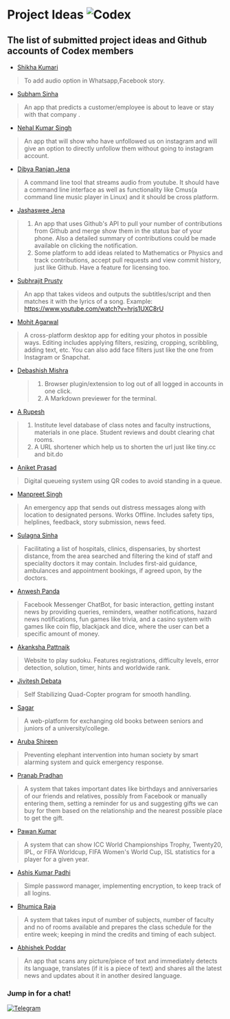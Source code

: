 # Project Ideas ![Codex](https://img.shields.io/badge/codex-2.0-blue.svg?longCache=true&style=for-the-badge)
## The list of submitted project ideas and Github accounts of Codex members
* [Shikha Kumari](https://github.com/shikhanimmi)
> To add audio option in Whatsapp,Facebook story.

* [Subham Sinha](https://github.com/sinhasubham)
> An app that predicts a customer/employee is about to leave or stay with that company .

* [Nehal Kumar Singh](https://github.com/geekyNehal)
> An app that will show who have unfollowed us on instagram and will give an option to directly unfollow them without going to instagram account. 

* [Dibya Ranjan Jena](https://github.com/dibyasonu)

> A command line tool that streams audio from youtube. It should have a command line interface as well as functionality like Cmus(a command line music player in Linux) and it should be cross platform.

* [Jashaswee Jena](https://github.com/jashasweejena)

> 1. An app that uses Github's API to pull your number of contributions from Github and merge show them in the status bar of your phone. Also a detailed summary of contributions could be made available on clicking the notification.
> 2. Some platform to add ideas related to Mathematics or Physics and track contributions, accept pull requests and view commit history, just like Github. Have a feature for licensing too.

* [Subhrajit Prusty](https://github.com/subhrajitprusty)

> An app that takes videos and outputs the subtitles/script and then matches it with the lyrics of a song. Example: https://www.youtube.com/watch?v=hrjs1UXC8rU

* [Mohit Agarwal](https://github.com/mojito9542)


> A cross-platform desktop app for editing your photos in possible ways. Editing includes applying filters, resizing, cropping, scribbling, adding text, etc. You can also add face filters just like the one from Instagram or Snapchat.

* [Debashish Mishra](https://github.com/Zanark)

  > 1. Browser plugin/extension to log out of all logged in accounts in one click.
  > 2. A Markdown previewer for the terminal.

* [A Rupesh](https://github.com/rupesh1310)

> 1. Institute level database of class notes and faculty instructions, materials in one place. Student reviews and doubt clearing chat rooms.
> 2. A URL shortener which help us to shorten the url just like tiny.cc and bit.do

* [Aniket Prasad](https://github.com/aniketdgp)

> Digital queueing system using QR codes to avoid standing in a queue.

* [Manpreet Singh](https://github.com/manpreetsinghh)

> An emergency app that sends out distress messages along with location to designated persons. Works Offline. Includes safety tips, helplines, feedback, story submission, news feed.

* [Sulagna Sinha](https://github.com/SulagnaSinha)

> Facilitating a list of hospitals, clinics, dispensaries, by shortest distance, from the area searched and filtering the kind of staff and speciality doctors it may contain. Includes first-aid guidance, ambulances and appointment bookings, if agreed upon, by the doctors.

* [Anwesh Panda](https://github.com/Pandacowbat)

> Facebook Messenger ChatBot, for basic interaction, getting instant news by providing queries, reminders, weather notifications, hazard news notifications, fun games like trivia, and a casino system with games like coin flip, blackjack and dice, where the user can bet a specific amount of money.

* [Akanksha Pattnaik](https://github.com/akapattnaik)

> Website to play sudoku. Features registrations, difficulty levels, error detection, solution, timer, hints and worldwide rank.

* [Jivitesh Debata](https://github.com/JiviteshDebata)

> Self Stabilizing Quad-Copter program for smooth handling.

* [Sagar](https://github.com/sagar9268)

> A web-platform for exchanging old books between seniors and juniors of a university/college.

* [Aruba Shireen](https://github.com/aruba246)

> Preventing elephant intervention into human society by smart alarming system and quick emergency response.

* [Pranab Pradhan](https://github.com/Pronoob911)

> A system that takes important dates like birthdays and anniversaries of our friends and relatives, possibly from Facebook or manually entering them, setting a reminder for us and suggesting gifts we can buy for them based on the relationship and the nearest possible place to get the gift.

* [Pawan Kumar](https://github.com/Pawan0411)

> A system that can show ICC World Championships Trophy, Twenty20, IPL, or FIFA Worldcup, FIFA Women's World Cup, ISL statistics for a player for a given year.

* [Ashis Kumar Padhi](https://github.com/akp1881997)

> Simple password manager, implementing encryption, to keep track of all logins.

* [Bhumica Raja](https://github.com/Beubhumi19)

> A system that takes input of number of subjects, number of faculty and no of rooms available and prepares the class schedule for the entire week; keeping in mind the credits and timing of each subject.

* [Abhishek Poddar](https://github.com/abhipoddar04)

> An app that scans any picture/piece of text and immediately detects its language, translates (if it is a piece of text) and shares all the latest news and updates about it in another desired language.


### Jump in for a chat!

[![Telegram](https://img.shields.io/badge/telegram-join-blue.svg?longCache=true&style=for-the-badge)](https://t.me/codexinit)
